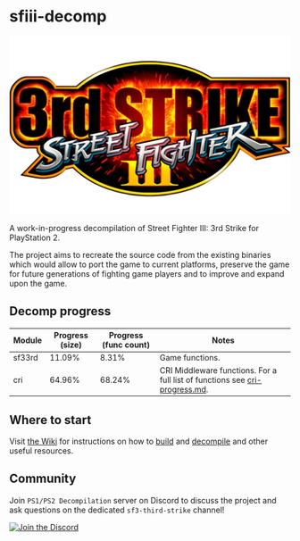 # sfiii-decomp

![SF III Third Strike logo](3s_logo.webp)

A work-in-progress decompilation of Street Fighter III: 3rd Strike for PlayStation 2.

The project aims to recreate the source code from the existing binaries which would allow to port the game to current platforms, preserve the game for future generations of fighting game players and to improve and expand upon the game.

## Decomp progress

<!-- PROGRESS-TABLE:START -->
| Module   | Progress (size)   | Progress (func count)   | Notes                                                                                          |
|----------|-------------------|-------------------------|------------------------------------------------------------------------------------------------|
| sf33rd   | 11.09%            | 8.31%                   | Game functions.                                                                                |
| cri      | 64.96%            | 68.24%                  | CRI Middleware functions. For a full list of functions see [cri-progress.md](cri-progress.md). |
<!-- PROGRESS-TABLE:END -->

## Where to start

Visit [the Wiki](https://github.com/apstygo/sfiii-decomp/wiki) for instructions on how to [build](https://github.com/apstygo/sfiii-decomp/wiki/Building) and [decompile](https://github.com/apstygo/sfiii-decomp/wiki/Decompiling) and other useful resources.

## Community

Join `PS1/PS2 Decompilation` server on Discord to discuss the project and ask questions on the dedicated `sf3-third-strike` channel!

[![Join the Discord](https://dcbadge.limes.pink/api/server/https://discord.gg/tch8h5Vw8E)](https://discord.gg/https://discord.gg/tch8h5Vw8E)
